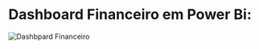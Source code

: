# Dashboard Financeiro em Power Bi:

![Dashbpard Financeiro](https://github.com/user-attachments/assets/0435f3ed-0ef2-4927-9cd0-952ce960d31a)

